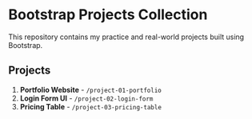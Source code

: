 # Bootstrap Projects Collection

This repository contains my practice and real-world projects built using Bootstrap.

## Projects

1. **Portfolio Website** - `/project-01-portfolio`
2. **Login Form UI** - `/project-02-login-form`
3. **Pricing Table** - `/project-03-pricing-table`
